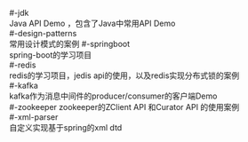 #-jdk  
Java API Demo ，包含了Java中常用API Demo  
#-design-patterns  
常用设计模式的案例
#-springboot  
spring-boot的学习项目  
#-redis  
redis的学习项目，jedis api的使用，以及redis实现分布式锁的案例  
#-kafka  
kafka作为消息中间件的producer/consumer的客户端Demo  
#-zookeeper
zookeeper的ZClient API 和Curator API 的使用案例  
#-xml-parser  
自定义实现基于spring的xml dtd  




